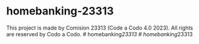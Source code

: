 # homebanking-23313
This project is made by Comision 23313 (Code a Codo 4.0 2023). All rights are reserved by Codo a Codo.
#   h o m e b a n k i n g _ 2 3 3 1 3  
 #   h o m e b a n k i n g _ 2 3 3 1 3  
 